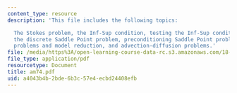 ```yaml
---
content_type: resource
description: 'This file includes the following topics:

  The Stokes problem, the Inf-Sup condition, testing the Inf-Sup condition, solving
  the discrete Saddle Point problem, preconditioning Saddle Point problems, nonsymmetric
  problems and model reduction, and advection-diffusion problems.'
file: /media/https%3A/open-learning-course-data-rc.s3.amazonaws.com/18-086-mathematical-methods-for-engineers-ii-spring-2006/a4043b4b2bde6b3c57e4ecbd24408efb_am74.pdf
file_type: application/pdf
resourcetype: Document
title: am74.pdf
uid: a4043b4b-2bde-6b3c-57e4-ecbd24408efb
---
```

